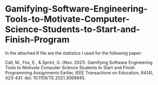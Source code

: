 # Gamifying-Software-Engineering-Tools-to-Motivate-Computer-Science-Students-to-Start-and-Finish-Program

In the attached R file are the statistics I used for the following paper:

Call, M., Fox, E., & Sprint, G. (Nov. 2021). Gamifying Software Engineering Tools to Motivate Computer Science Students to Start and Finish Programming Assignments Earlier, IEEE Transactions on Education, 64(4), 423-431. doi: 10.1109/TE.2021.3069945.
